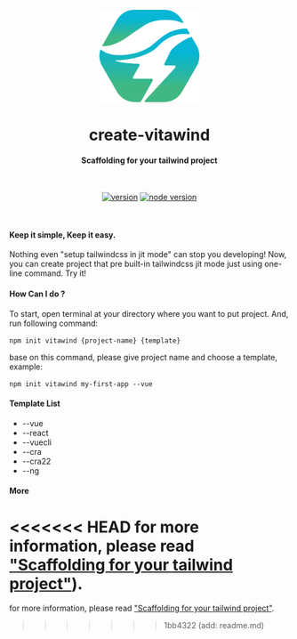 <p align="center">
  <a href="https://www.github.com/huibizhang/vitawind/packages/create-vitawind" target="_blank" rel="noopener noreferrer">
    <img width="180" src="./vitawind_pack.svg" alt="vitawind pack logo">
  </a>
  <h1 align="center">create-vitawind</h1>
  <h4 align="center">Scaffolding for your tailwind project</h4>
</p>

<br>
<p align="center">
  <span>
    <a href="https://npmjs.com/package/vite"><img src="https://img.shields.io/npm/v/create-vitawind?style=flat-square" alt="version"></a>
    <a href="https://nodejs.org/en/about/releases/"><img src="https://img.shields.io/node/v/create-vitawind?style=flat-square" alt="node version"></a>
    <!-- <br>
    <a href="https://nodejs.org/en/about/releases/"><img src="https://img.shields.io/npm/dw/create-vitawind?style=flat-square" alt="npm-download"></a> -->
  </span>
  <!-- <br>
  <span>
    <span id="dep">- Dependencies -</span><br>
    <a href="https://npmjs.com/package/vite"><img src="https://img.shields.io/github/package-json/dependency-version/huibizhang/vitawind/tailwindcss?style=flat-square" alt="tailwindcss"></a>
    <a href="https://npmjs.com/package/vite"><img src="https://img.shields.io/github/package-json/dependency-version/huibizhang/vitawind/postcss?style=flat-square" alt="postcss"></a>
    <a href="https://npmjs.com/package/vite"><img src="https://img.shields.io/github/package-json/dependency-version/huibizhang/vitawind/autoprefixer?style=flat-square" alt="tailwindcss"></a>
  </span> -->

</p>
<br/>

#### Keep it simple, Keep it easy.
Nothing even "setup tailwindcss in jit mode" can stop you developing! Now, you can create project that pre built-in tailwindcss jit mode just using one-line command. Try it!

#### How Can I do ?

To start, open terminal at your directory where you want to put project. And, run following command:

```shell
npm init vitawind {project-name} {template}
```
base on this command, please give project name and choose a template, example:

```shell
npm init vitawind my-first-app --vue
```

#### Template List
- --vue
- --react
- --vuecli
- --cra
- --cra22
- --ng

#### More
<<<<<<< HEAD
for more information, please read ["Scaffolding for your tailwind project"](https://vitawind-blog-huibizhang.vercel.app/scaffolding/)).
=======
for more information, please read ["Scaffolding for your tailwind project"](https://vitawind-blog-huibizhang.vercel.app/scaffolding/).
>>>>>>> 1bb4322 (add: readme.md)
